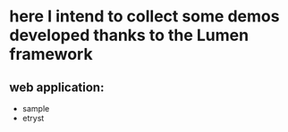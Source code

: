 # here I intend to collect some demos developed thanks to the Lumen framework
## web application:
* sample
* etryst
